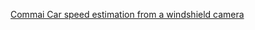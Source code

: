 [Commai Car speed estimation from a windshield camera](https://twitter.com/comma_ai/status/849131721572327424)
